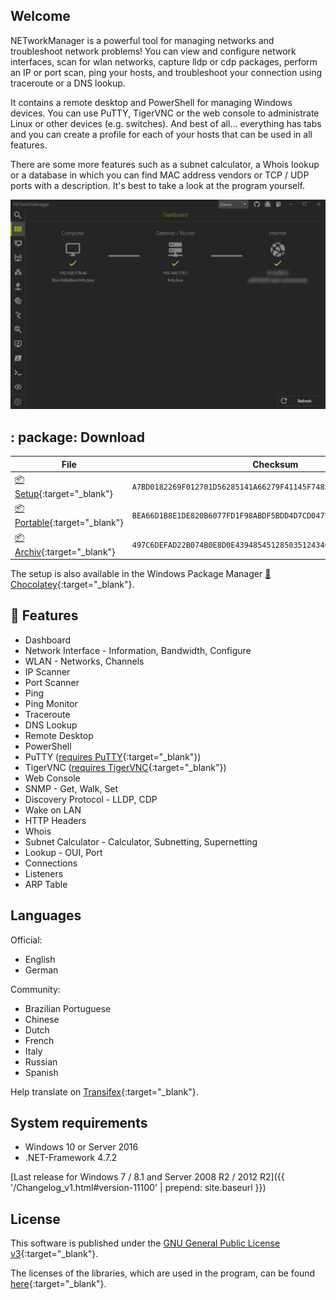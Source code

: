## Welcome

NETworkManager is a powerful tool for managing networks and troubleshoot network problems! You can view and configure network interfaces, scan for wlan networks, capture lldp or cdp packages, perform an IP or port scan, ping your hosts, and troubleshoot your connection using traceroute or a DNS lookup.

It contains a remote desktop and PowerShell for managing Windows devices. You can use PuTTY, TigerVNC or the web console to administrate Linux or other devices (e.g. switches). And best of all... everything has tabs and you can create a profile for each of your hosts that can be used in all features.

There are some more features such as a subnet calculator, a Whois lookup or a database in which you can find MAC address vendors or TCP / UDP ports with a description. It's best to take a look at the program yourself.

<img alt="NETworkManager" src="NETworkManager_Preview.gif" />

## : package: Download

| File | Checksum | Help |
|---|---|---|
|[:package: Setup](https://github.com/BornToBeRoot/NETworkManager/releases/download/2020.1.0/NETworkManager_2020.1.0_Setup.exe){:target="_blank"}| `A7BD0182269F012701D56285141A66279F41145F748539C7233C3129BE3765CB` | :book: |
|[:package: Portable](https://github.com/BornToBeRoot/NETworkManager/releases/download/2020.1.0/NETworkManager_2020.1.0_Portable.zip){:target="_blank"}| `BEA66D1B8E1DE820B6077FD1F98ABDF5BDD4D7CD0477FC27941EFED326DCCEAD` | :book: |
|[:package: Archiv](https://github.com/BornToBeRoot/NETworkManager/releases/download/2020.1.0/NETworkManager_2020.1.0_Archiv.zip){:target="_blank"}| `497C6DEFAD22B074B0E8D0E43948545128503512434C096D221D2978B1344F91` | :book: |

The setup is also available in the Windows Package Manager [:link: Chocolatey](https://chocolatey.org/packages/NETworkManager){:target="_blank"}.

## :rocket:	Features

- Dashboard 
- Network Interface - Information, Bandwidth, Configure
- WLAN - Networks, Channels
- IP Scanner
- Port Scanner
- Ping
- Ping Monitor
- Traceroute
- DNS Lookup
- Remote Desktop
- PowerShell
- PuTTY ([requires PuTTY](https://www.chiark.greenend.org.uk/~sgtatham/putty/latest.html){:target="_blank"})
- TigerVNC ([requires TigerVNC](https://tigervnc.org/){:target="_blank"})
- Web Console
- SNMP - Get, Walk, Set
- Discovery Protocol - LLDP, CDP
- Wake on LAN
- HTTP Headers
- Whois
- Subnet Calculator - Calculator, Subnetting, Supernetting
- Lookup - OUI, Port
- Connections
- Listeners
- ARP Table

## Languages

Official:
- English
- German

Community:
- Brazilian Portuguese
- Chinese
- Dutch
- French
- Italy
- Russian
- Spanish

Help translate on [Transifex](https://www.transifex.com/BornToBeRoot/NETworkManager){:target="_blank"}.

## System requirements

- Windows 10 or Server 2016
- .NET-Framework 4.7.2

[Last release for Windows 7 / 8.1 and Server 2008 R2 / 2012 R2]({{ '/Changelog_v1.html#version-11100' | prepend: site.baseurl }})

## License

This software is published under the [GNU General Public License v3](https://github.com/BornToBeRoot/NETworkManager/blob/master/LICENSE){:target="_blank"}.

The licenses of the libraries, which are used in the program, can be found [here](https://github.com/BornToBeRoot/NETworkManager/tree/master/Source/NETworkManager.Documentation/Licenses){:target="_blank"}.
